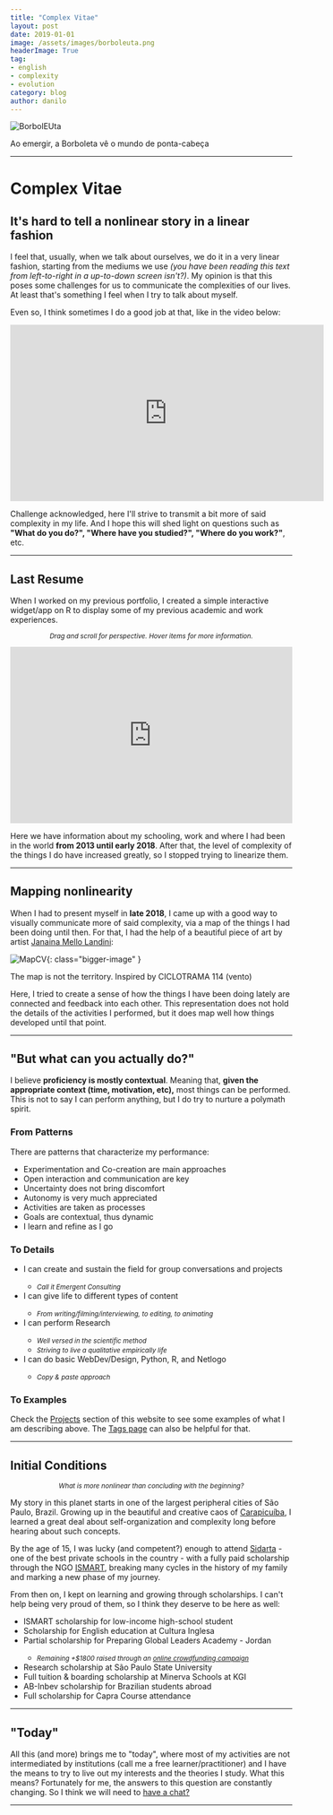 ```yaml
---
title: "Complex Vitae"
layout: post
date: 2019-01-01
image: /assets/images/borboleuta.png
headerImage: True
tag:
- english
- complexity
- evolution
category: blog
author: danilo
---
```


<!--![Profile Image]({{ site.url }}/{{ site.picture }}) image coming from profile-->
![BorbolEUta](/assets/images/borboleuta.png)
<figcaption class="caption">Ao emergir, a Borboleta vê o mundo de ponta-cabeça</figcaption>

---

<h1>Complex Vitae</h1>

<h2>It's hard to tell a nonlinear story in a linear fashion</h2>

<p>I feel that, usually, when we talk about ourselves, we do it in a very
linear fashion, starting from the mediums we use <i>(you have been reading
this text from left-to-right in a up-to-down screen isn't?)</i>. My opinion
is that this poses some challenges for us to communicate the complexities
of our lives. At least that's something I feel when I try to talk about myself.</p>

<p>Even so, I think sometimes I do a good job at that, like in the video below:</p>

<center><iframe width="560" height="315" src="https://www.youtube.com/embed/mgK8QFYdbNk" frameborder="0" allow="accelerometer; encrypted-media; gyroscope; picture-in-picture" allowfullscreen></iframe></center>

<p>Challenge acknowledged, here I'll strive to transmit a bit more of said
complexity in my life. And I hope this will shed light on questions such as
<b>"What do you do?", "Where have you studied?", "Where do you work?"</b>, etc.</p>

---

<h2>Last Resume</h2>

<p>When I worked on my previous portfolio, I created a simple interactive
widget/app on R to display some of my previous academic and work experiences.</p>

<center><small><i><p>Drag and scroll for perspective. Hover items for more information.</p></i></small></center>

<iframe width="100%" height="315" src="https://dnllvrvz.shinyapps.io/timeline/" frameBorder="0">
</iframe>

<p>Here we have information about my schooling, work and where I had been in the world
<b>from 2013 until early 2018</b>. After that, the level of complexity of the things I do have
increased greatly, so I stopped trying to linearize them.</p>

---

<h2>Mapping nonlinearity</h2>

<p>When I had to present myself in <b>late 2018</b>, I came up with a good way to visually
communicate more of said complexity, via a map of the things I had been doing until then.
For that, I had the help of a beautiful piece of art by artist <a href="http://www.mellolandini.com/">Janaina Mello Landini</a>:</p>

![MapCV](/assets/images/mapcv.png){: class="bigger-image" }
<figcaption class="caption">The map is not the territory. Inspired by CICLOTRAMA 114 (vento)</figcaption>

<p> Here, I tried to create a sense
of how the things I have been doing lately are connected and feedback into each other.
This representation does not hold the details of the activities I performed,
but it does map well how things developed until that point.</p>

---

<h2>"But what can you actually do?"</h2>

<p>I believe <b>proficiency is mostly contextual</b>. Meaning that, <b>given the
appropriate context (time, motivation, etc),</b> most things can be performed.
This is not to say I can perform anything, but I do try to nurture a polymath spirit.</p>

<h3>From Patterns</h3>

<p>There are patterns that characterize my performance:</P>

<ul class="skill-list">
	<li>Experimentation and Co-creation are main approaches</li>
	<li>Open interaction and communication are key</li>
	<li>Uncertainty does not bring discomfort</li>
	<li>Autonomy is very much appreciated</li>
	<li>Activities are taken as processes</li>
	<li>Goals are contextual, thus dynamic</li>
	<li>I learn and refine as I go</li>
</ul>

<h3>To Details</h3>

<ul class="skill-list">
	<li>I can create and sustain the field for group conversations and projects</li>
	 	<ul><li><small><i>Call it Emergent Consulting</i></small></li></ul>
	<li>I can give life to different types of content</li>
		<ul><li><small><i>From writing/filming/interviewing, to editing, to animating</i></small></li></ul>
	<li>I can perform Research</li>
		<ul><li><small><i>Well versed in the scientific method</i></small></li>
		<li><small><i>Striving to live a qualitative empirically life</i></small></li></ul>
	<li>I can do basic WebDev/Design, Python, R, and Netlogo</li>
		<ul><li><small><i>Copy & paste approach</i></small></li></ul>
</ul>

<h3>To Examples</h3>

<p>Check the <a href="https://dnllvrvz.github.io/projects/">Projects</a> section of this website
to see some examples of what I am describing above. The <a href="https://dnllvrvz.github.io/tags/">Tags page</a> can also be helpful for that.</p>

---

<h2>Initial Conditions</h2>

<center><small><p><i>What is more nonlinear than concluding with the beginning?</i></p></small></center>

<p>My story in this planet starts in one of the largest peripheral cities of São Paulo, Brazil.
Growing up in the beautiful and creative caos of <a href="https://www.openstreetmap.org/search?query=carapicu%C3%ADba#map=13/-23.5473/-46.8452">Carapicuíba</a>, I learned a great
deal about self-organization and complexity long before hearing about such concepts.</p>

<p>By the age of 15, I was lucky (and competent?) enough to attend <a href="http://www.sidarta.org.br/colegio/pt/">Sidarta</a> - one of the best private schools in the country - with a fully paid scholarship through the NGO <a href="https://www.ismart.org.br/">ISMART</a>, breaking many cycles in the history of my family and marking a new phase of my journey.</p>

<p>From then on, I kept on learning and growing through scholarships. I can't help being very proud of them,
so I think they deserve to be here as well:</p>

<ul>
	<li>ISMART scholarship for low-income high-school student</li>
	<li>Scholarship for English education at Cultura Inglesa</li>
	<li>Partial scholarship for Preparing Global Leaders Academy - Jordan</li>
	<ul><li><small><i>Remaining +$1800 raised through an <a href="https://www.kickante.com.br/campanhas/danilo-na-pgla-jordania">online crowdfunding campaign</a></i></small></li></ul>
	<li>Research scholarship at São Paulo State University</li>
	<li>Full tuition & boarding scholarship at Minerva Schools at KGI</li>
	<li>AB-Inbev scholarship for Brazilian students abroad</li>
	<li>Full scholarship for Capra Course attendance</li>
</ul>

---

<h2>"Today"</h2>

<p>All this (and more) brings me to "today", where most of my activities are
not intermediated by institutions (call me a free learner/practitioner) and I have
the means to try to live out my interests and the theories I study. What this means?
Fortunately for me, the answers to this question are constantly changing.
So I think we will need to <!-- Calendly link widget begin -->
<link href="https://assets.calendly.com/assets/external/widget.css" rel="stylesheet">
<script src="https://assets.calendly.com/assets/external/widget.js" type="text/javascript"></script>
<a href="" onclick="Calendly.showPopupWidget('https://calendly.com/danilooliveiravaz');return false;">have a chat?</a></p>
<!-- Calendly link widget end -->

---
